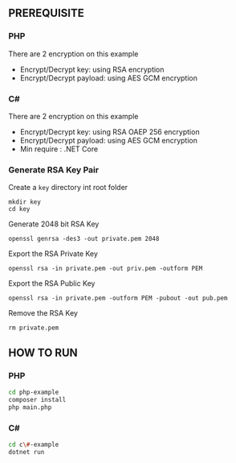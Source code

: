 ## PREREQUISITE

### PHP 
There are 2 encryption on this example
- Encrypt/Decrypt key: using RSA encryption
- Encrypt/Decrypt payload: using AES GCM encryption

### C#
There are 2 encryption on this example
- Encrypt/Decrypt key: using RSA OAEP 256 encryption
- Encrypt/Decrypt payload: using AES GCM encryption
- Min require : .NET Core

### Generate RSA Key Pair
Create a `key` directory int root folder
    
    mkdir key
    cd key
Generate 2048 bit RSA Key

    openssl genrsa -des3 -out private.pem 2048
Export the RSA Private Key

    openssl rsa -in private.pem -out priv.pem -outform PEM
Export the RSA Public Key

    openssl rsa -in private.pem -outform PEM -pubout -out pub.pem
Remove the RSA Key

    rm private.pem


## HOW TO RUN
### PHP 
``` bash
cd php-example
composer install 
php main.php  
```

### C# 
``` bash
cd c\#-example
dotnet run 
```
